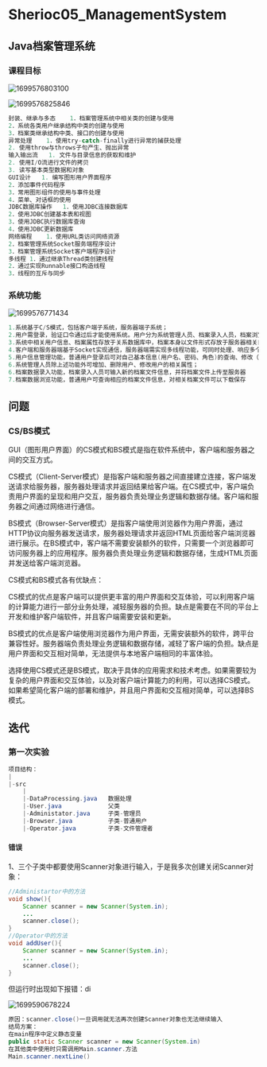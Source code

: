 # Sherioc05_ManagementSystem
## Java档案管理系统

### 课程目标

![1699576803100](C:\Users\张杰\AppData\Roaming\Typora\typora-user-images\1699576803100.png)

![1699576825846](C:\Users\张杰\AppData\Roaming\Typora\typora-user-images\1699576825846.png)

```java
封装、继承与多态	1．档案管理系统中相关类的创建与使用
2．系统各类用户继承结构中类的创建与使用
3．档案类继承结构中类、接口的创建与使用
异常处理	1．使用try-catch-finally进行异常的捕获处理 
2. 使用throw与throws子句产生、抛出异常
输入输出流	1. 文件与目录信息的获取和维护
2. 使用I/O流进行文件的拷贝
3. 读写基本类型数据和对象
GUI设计	1. 编写图形用户界面程序
2．添加事件代码程序
3．常用图形组件的使用与事件处理
4．菜单、对话框的使用
JDBC数据库操作	1．使用JDBC连接数据库
2．使用JDBC创建基本表和视图
3．使用JDBC执行数据库查询
4．使用JDBC更新数据库
网络编程	1．使用URL类访问网络资源 
2．档案管理系统Socket服务端程序设计 
3．档案管理系统Socket客户端程序设计
多线程	1．通过继承Thread类创建线程 
2．通过实现Runnable接口构造线程 
3．线程的互斥与同步

```



### 系统功能

![1699576771434](C:\Users\张杰\AppData\Roaming\Typora\typora-user-images\1699576771434.png)

```java
1.系统基于C/S模式，包括客户端子系统，服务器端子系统；
2.用户需登录，验证口令通过后才能使用系统。用户分为系统管理人员、档案录入人员，档案浏览人员；
3.系统中相关用户信息、档案属性存放于关系数据库中，档案本身以文件形式存放于服务器相关目录中；
4.客户端和服务器端基于Socket实现通信，服务器端需实现多线程功能，可同时处理、响应多个客户端的数据请求；
5.用户信息管理功能，普通用户登录后可对自己基本信息(用户名、密码、角色)的查询、修改（只能修改密码，不可修改用户名、角色）。
6.系统管理人员除上述功能外可增加、删除用户、修改用户的相关属性；
6.档案数据录入功能，档案录入人员可输入新的档案文件信息，并将档案文件上传至服务器
7.档案数据浏览功能，普通用户可查询相应的档案文件信息，对相关档案文件可以下载保存
```



## 问题

### CS/BS模式

GUI（图形用户界面）的CS模式和BS模式是指在软件系统中，客户端和服务器之间的交互方式。

CS模式（Client-Server模式）是指客户端和服务器之间直接建立连接，客户端发送请求给服务器，服务器处理请求并返回结果给客户端。在CS模式中，客户端负责用户界面的呈现和用户交互，服务器负责处理业务逻辑和数据存储。客户端和服务器之间通过网络进行通信。

BS模式（Browser-Server模式）是指客户端使用浏览器作为用户界面，通过HTTP协议向服务器发送请求，服务器处理请求并返回HTML页面给客户端浏览器进行展示。在BS模式中，客户端不需要安装额外的软件，只需要一个浏览器即可访问服务器上的应用程序。服务器负责处理业务逻辑和数据存储，生成HTML页面并发送给客户端浏览器。

CS模式和BS模式各有优缺点：

CS模式的优点是客户端可以提供更丰富的用户界面和交互体验，可以利用客户端的计算能力进行一部分业务处理，减轻服务器的负担。缺点是需要在不同的平台上开发和维护客户端软件，并且客户端需要安装和更新。

BS模式的优点是客户端使用浏览器作为用户界面，无需安装额外的软件，跨平台兼容性好。服务器端负责处理业务逻辑和数据存储，减轻了客户端的负担。缺点是用户界面和交互相对简单，无法提供与本地客户端相同的丰富体验。

选择使用CS模式还是BS模式，取决于具体的应用需求和技术考虑。如果需要较为复杂的用户界面和交互体验，以及对客户端计算能力的利用，可以选择CS模式。如果希望简化客户端的部署和维护，并且用户界面和交互相对简单，可以选择BS模式。

## 迭代

### 第一次实验

```java
项目结构：
|
|-src
    |
    |-DataProcessing.java 	数据处理
    |-User.java				父类
	|-Administator.java		子类-管理员
    |-Browser.java			子类-普通用户
    |-Operator.java			子类-文件管理者
```



#### 错误

1、三个子类中都要使用Scanner对象进行输入，于是我多次创建关闭Scanner对象：

```java
//Administartor中的方法
void show(){
    Scanner scanner = new Scanner(System.in);
    ...
    scanner.close();
}
//Operator中的方法
void addUser(){
    Scanner scanner = new Scanner(System.in);
    ...
    scanner.close();
}
```

但运行时出现如下报错：di

![1699590678224](C:\Users\张杰\AppData\Roaming\Typora\typora-user-images\1699590678224.png)

```java
原因：scanner.close()一旦调用就无法再次创建Scanner对象也无法继续输入
结局方案：
在main程序中定义静态变量
public static Scanner scanner = new Scanner(System.in)
在其他类中使用时只需调用Main.scanner.方法
Main.scanner.nextLine()
```

